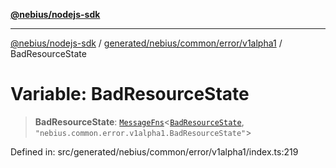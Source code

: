[**@nebius/nodejs-sdk**](../../../../../../README.md)

***

[@nebius/nodejs-sdk](../../../../../../README.md) / [generated/nebius/common/error/v1alpha1](../README.md) / BadResourceState

# Variable: BadResourceState

> **BadResourceState**: [`MessageFns`](../../../../../../runtime/protos/core/interfaces/MessageFns.md)\<[`BadResourceState`](../interfaces/BadResourceState.md), `"nebius.common.error.v1alpha1.BadResourceState"`\>

Defined in: src/generated/nebius/common/error/v1alpha1/index.ts:219
